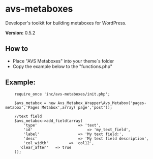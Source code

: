 # avs-metaboxes
Developer's toolkit for building metaboxes for WordPress.

**Version:**        0.5.2

## How to
* Place "AVS Metaboxes" into your theme´s folder
* Copy the example below to the "functions.php"

## Example:

        require_once 'inc/avs-metaboxes/init.php';

        $avs_metabox = new Avs_Metabox_Wrapper\Avs_Metabox('pages-metabox','Pages Metabox',array('page','post'));

        //text field
        $avs_metabox->add_field(array(
        	'type'					=> 'text',
        	'id' 						=> 'my_text_field',
        	'label' 				=> 'My text field:',
        	'desc' 					=> 'My text field description',
        	'col_width' 		=> 'col12',
          'clear_after'   => true
        ));
